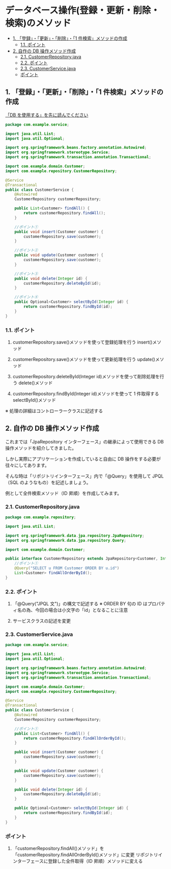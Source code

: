 # データベース操作(登録・更新・削除・検索)のメソッド <!-- omit in toc -->

- [1. 「登録」・「更新」・「削除」・「1 件検索」メソッドの作成](#1-登録更新削除1-件検索メソッドの作成)
  - [1.1. ポイント](#11-ポイント)
- [2. 自作の DB 操作メソッド作成](#2-自作の-db-操作メソッド作成)
  - [2.1. CustomerRepository.java](#21-customerrepositoryjava)
  - [2.2. ポイント](#22-ポイント)
  - [2.3. CustomerService.java](#23-customerservicejava)
  - [ポイント](#ポイント)

## 1. 「登録」・「更新」・「削除」・「1 件検索」メソッドの作成

[「DB を使用する」を先に読んでください](DBを使用する.md)

```java
package com.example.service;

import java.util.List;
import java.util.Optional;

import org.springframework.beans.factory.annotation.Autowired;
import org.springframework.stereotype.Service;
import org.springframework.transaction.annotation.Transactional;

import com.example.domain.Customer;
import com.example.repository.CustomerRepository;

@Service
@Transactional
public class CustomerService {
    @Autowired
    CustomerRepository customerRepository;

    public List<Customer> findAll() {
        return customerRepository.findAll();
    }

    //ポイント①
    public void insert(Customer customer) {
        customerRepository.save(customer);
    }

    //ポイント②
    public void update(Customer customer) {
        customerRepository.save(customer);
    }

    //ポイント③
    public void delete(Integer id) {
        customerRepository.deleteById(id);
    }

    //ポイント④
    public Optional<Customer> selectById(Integer id) {
        return customerRepository.findById(id);
    }
}
```

### 1.1. ポイント

1. customerRepository.save()メソッドを使って登録処理を行う insert()メソッド

2. customerRepository.save()メソッドを使って更新処理を行う update()メソッド

3. customerRepository.deleteById(Integer id)メソッドを使って削除処理を行う delete()メソッド

4. customerRepository.findById(Integer id)メソッドを使って 1 件取得する selectById()メソッド

※ 処理の詳細はコントローラークラスに記述する

## 2. 自作の DB 操作メソッド作成

これまでは「JpaRepository インターフェース」の継承によって使用できる DB 操作メソッドを紹介してきました。

しかし実際にアプリケーションを作成していると自由に DB 操作をする必要が往々にしてあります。

そんな時は「リポジトリインターフェース」内で「@Query」を使用して JPQL（SQL のようなもの）を記述しましょう。

例として全件検索メソッド（ID 昇順）を作成してみます。

### 2.1. CustomerRepository.java

```java
package com.example.repository;

import java.util.List;

import org.springframework.data.jpa.repository.JpaRepository;
import org.springframework.data.jpa.repository.Query;

import com.example.domain.Customer;

public interface CustomerRepository extends JpaRepository<Customer, Integer>{
    //ポイント①
    @Query("SELECT u FROM Customer ORDER BY u.id")
    List<Customer> findAllOrderById();
}
```

### 2.2. ポイント

1. 「@Query("JPQL 文")」の構文で記述する
   ※ ORDER BY 句の ID は<span class="red">プロパティ名の為、今回の場合は小文字の「id」となることに注意</span>

2. サービスクラスの記述を変更

### 2.3. CustomerService.java

```java
package com.example.service;

import java.util.List;
import java.util.Optional;

import org.springframework.beans.factory.annotation.Autowired;
import org.springframework.stereotype.Service;
import org.springframework.transaction.annotation.Transactional;

import com.example.domain.Customer;
import com.example.repository.CustomerRepository;

@Service
@Transactional
public class CustomerService {
    @Autowired
    CustomerRepository customerRepository;

    //ポイント①
    public List<Customer> findAll() {
        return customerRepository.findAllOrderById();
    }

    public void insert(Customer customer) {
        customerRepository.save(customer);
    }

    public void update(Customer customer) {
        customerRepository.save(customer);
    }

    public void delete(Integer id) {
        customerRepository.deleteById(id);
    }

    public Optional<Customer> selectById(Integer id) {
        return customerRepository.findById(id);
    }
}
```

### ポイント

1. 「customerRepository.findAll()メソッド」を「customerRepository.findAllOrderById()メソッド」に変更
   リポジトリインターフェースに登録した全件取得（ID 昇順）メソッドに変える
